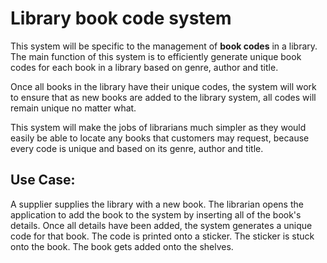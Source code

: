 # Library book code system
This system will be specific to the management of **book codes** in a library. The main function of this system is to efficiently generate unique book codes for each book in a library based on genre, author and title.

Once all books in the library have their unique codes, the system will work to ensure that as new books are added to the library system, all codes will remain unique no matter what.

This system will make the jobs of librarians much simpler as they would easily be able to locate any books that customers may request, because every code is unique and based on its genre, author and title.

## Use Case:

A supplier supplies the library with a new book. The librarian opens the application to add the book to the system by inserting all of the book's details. Once all details have been added, the system generates a unique code for that book. The code is printed onto a sticker. The sticker is stuck onto the book. The book gets added onto the shelves. 


